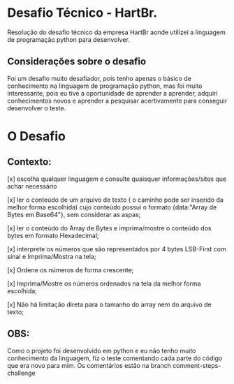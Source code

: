 # Desafio Técnico - HartBr. 


Resolução do desafio técnico da empresa HartBr aonde utilizei a linguagem de programação python para desenvolver.


## Considerações sobre o desafio


Foi um desafio muito desafiador, pois tenho apenas o básico de conhecimento na linguagem de programação python, mas foi muito interessante, pois eu tive a oportunidade de aprender a aprender, adquiri conhecimentos novos e aprender a pesquisar acertivamente para conseguir desenvolver o teste.


# O Desafio

## Contexto:


[x] escolha qualquer linguagem e consulte quaisquer informações/sites que achar necessário

[x] ler o conteúdo de um arquivo de texto ( o caminho pode ser inserido da melhor forma escolhida) cujo conteúdo possui o formato {data:"Array de Bytes em Base64"}, sem considerar as aspas;

[x] ler o conteúdo do Array de Bytes e imprima/mostre o conteúdo dos bytes em formato Hexadecimal;

[x] interprete os números que são representados por 4 bytes LSB-First com sinal e Imprima/Mostra na tela;

[x] Ordene os números de forma crescente;

[x] Imprima/Mostre os números ordenados na tela da melhor forma escolhida;

[x] Não há limitação direta para o tamanho do array nem do arquivo de texto;

## OBS:

Como o projeto foi desenvolvido em python e eu não tenho muito conhecimento da linguagem, fiz o teste comentando cada parte do código que era novo para mim.
Os comentários estão na branch comment-steps-challenge
